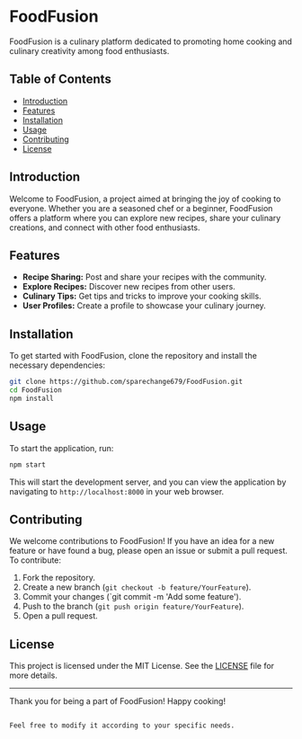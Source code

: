 # FoodFusion

FoodFusion is a culinary platform dedicated to promoting home cooking and culinary creativity among food enthusiasts.

## Table of Contents

- [Introduction](#introduction)
- [Features](#features)
- [Installation](#installation)
- [Usage](#usage)
- [Contributing](#contributing)
- [License](#license)

## Introduction

Welcome to FoodFusion, a project aimed at bringing the joy of cooking to everyone. Whether you are a seasoned chef or a beginner, FoodFusion offers a platform where you can explore new recipes, share your culinary creations, and connect with other food enthusiasts.

## Features

- **Recipe Sharing:** Post and share your recipes with the community.
- **Explore Recipes:** Discover new recipes from other users.
- **Culinary Tips:** Get tips and tricks to improve your cooking skills.
- **User Profiles:** Create a profile to showcase your culinary journey.

## Installation

To get started with FoodFusion, clone the repository and install the necessary dependencies:

```bash
git clone https://github.com/sparechange679/FoodFusion.git
cd FoodFusion
npm install
```

## Usage

To start the application, run:

```bash
npm start
```

This will start the development server, and you can view the application by navigating to `http://localhost:8000` in your web browser.

## Contributing

We welcome contributions to FoodFusion! If you have an idea for a new feature or have found a bug, please open an issue or submit a pull request. To contribute:

1. Fork the repository.
2. Create a new branch (`git checkout -b feature/YourFeature`).
3. Commit your changes (`git commit -m 'Add some feature').
4. Push to the branch (`git push origin feature/YourFeature`).
5. Open a pull request.

## License

This project is licensed under the MIT License. See the [LICENSE](LICENSE) file for more details.

---

Thank you for being a part of FoodFusion! Happy cooking!
```

Feel free to modify it according to your specific needs.
